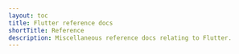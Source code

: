 ```yaml
---
layout: toc
title: Flutter reference docs
shortTitle: Reference
description: Miscellaneous reference docs relating to Flutter.
---
```

